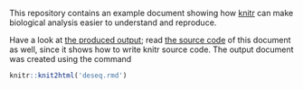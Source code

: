 This repository contains an example document showing how [knitr][] can make
biological analysis easier to understand and reproduce.

Have a look at [the produced output][output]; read [the source
code][source] of this document as well, since it shows how to write knitr source
code. The output document was created using the command

```r
knitr::knit2html('deseq.rmd')
```

[knitr]: http://yihui.name/knitr/
[output]: ./deseq.md
[source]: ./deseq.rmd?raw=true
